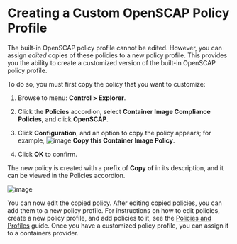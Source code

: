 # Creating a Custom OpenSCAP Policy Profile

The built-in OpenSCAP policy profile cannot be edited. However, you can assign
*edited* copies of these policies to a new policy profile. This provides you
the ability to create a customized version of the built-in OpenSCAP policy profile.

To do so, you must first copy the policy that you want to customize:

1. Browse to menu: **Control > Explorer**.

2. Click the **Policies** accordion, select **Container Image Compliance Policies**,
   and click **OpenSCAP**.

3. Click **Configuration**, and an option to copy the policy appears; for example,
   ![image](../images/1859.png) **Copy this Container Image Policy**.

4. Click **OK** to confirm.

The new policy is created with a prefix of **Copy of** in its description, and it
can be viewed in the Policies accordion.

![image](../images/1860-cppolicy.png)

You can now edit the copied policy. After editing copied policies, you can add them
to a new policy profile. For instructions on how to edit policies, create a new
policy profile, and add policies to it, see the
[Policies and Profiles](../policies_and_profiles_guide/index.html) guide. Once you
have a customized policy profile, you can assign it to a containers provider.

